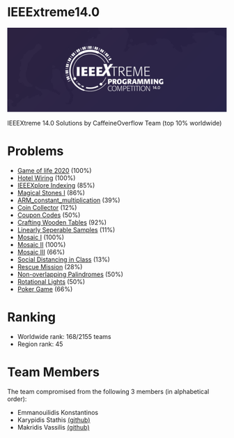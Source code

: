 # IEEExtreme14.0
<p align="center">
  <img src="image.png">
</p>  

IEEEXtreme 14.0 Solutions by CaffeineOverflow Team (top 10% worldwide)

# Problems
 - [Game of life 2020](https://github.com/emmanouilidisk/IEEExtreme14.0/tree/master/game_of_life_2020) (100%)
 - [Hotel Wiring](https://github.com/emmanouilidisk/IEEExtreme14.0/tree/master/hotel_wiring) (100%)
 - [IEEEXplore Indexing](https://github.com/emmanouilidisk/IEEExtreme14.0/tree/master/IEEEXplore_indexing) (85%)
 - [Magical Stones I](https://github.com/emmanouilidisk/IEEExtreme14.0/tree/master/magical_stones_I) (86%)
 - [ARM_constant_multiplication](https://github.com/emmanouilidisk/IEEExtreme14.0/tree/master/ARM_constant_multiplication) (39%)
 - [Coin Collector](https://github.com/emmanouilidisk/IEEExtreme14.0/tree/master/coin_collector) (12%)
 - [Coupon Codes](https://github.com/emmanouilidisk/IEEExtreme14.0/tree/master/coupon_codes) (50%)
 - [Crafting Wooden Tables](https://github.com/emmanouilidisk/IEEExtreme14.0/tree/master/crafting_wooden_tables) (92%)
 - [Linearly Seperable Samples](https://github.com/emmanouilidisk/IEEExtreme14.0/tree/master/linearly_seperable_samples) (11%)
 - [Mosaic I]() (100%)
 - [Mosaic II]() (100%)
 - [Mosaic III]() (66%)
 - [Social Distancing in Class]() (13%)
 - [Rescue Mission]() (28%)
 - [Non-overlapping Palindromes](https://github.com/emmanouilidisk/IEEExtreme14.0/tree/master/non_overlapping_palindromes) (50%)
 - [Rotational Lights](https://github.com/emmanouilidisk/IEEExtreme14.0/tree/master/rotational_lights) (50%)
 - [Poker Game]() (66%)
# Ranking 
- Worldwide rank: 168/2155 teams
- Region rank: 45

# Team Members
The team compromised from the following 3 members (in alphabetical order):  
- Emmanouilidis Konstantinos 
- Karypidis Stathis [(github)](https://github.com/Sta8is)
- Makridis Vassilis [(github)](https://github.com/BillMc98)
